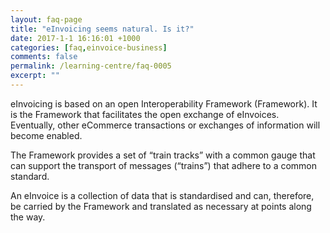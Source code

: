 ```yaml
---
layout: faq-page
title: "eInvoicing seems natural. Is it?"
date: 2017-1-1 16:16:01 +1000
categories: [faq,einvoice-business]
comments: false
permalink: /learning-centre/faq-0005
excerpt: ""
---
```

eInvoicing is based on an open Interoperability Framework (Framework). It is the Framework that facilitates the open exchange of eInvoices. Eventually, other eCommerce transactions or exchanges of information will become enabled.

The Framework provides a set of “train tracks” with a common gauge that can support the transport of messages (“trains”) that adhere to a common standard.

An eInvoice is a collection of data that is standardised and can, therefore, be carried by the Framework and translated as necessary at points along the way.
